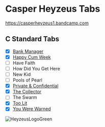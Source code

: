 
# Casper Heyzeus Tabs

<https://casperheyzeus1.bandcamp.com>

## C Standard Tabs

- [x] [Bank Manager](/C%20Standard%20Tabs/Bank%20Manager%20Tab.md)
- [x] [Happy Cum Week](/C%20Standard%20Tabs/Happy%20Cum%20Week%20Tab.md)
- [ ] Have Faith
- [ ] How Did You Get Here
- [ ] New Kid
- [ ] Pools of Pearl
- [x] [Private & Confidential](/C%20Standard%20Tabs/Private%20&%20Confidential%20Tab.md)
- [x] [The Collector](/C%20Standard%20Tabs/The%20Collector%20Tab.md)
- [ ] The Swarm
- [x] [Too Lit](C%20Standard%20Tabs/Too%20Lit%20Tab.md)
- [x] [You Were Warned](/C%20Standard%20Tabs/You%20Were%20Warned%20Tab.md)

![HeyzeusLogoGreen](https://user-images.githubusercontent.com/91059083/150850411-97e8c540-13ba-4486-9adc-54a8bc9c8538.png)
